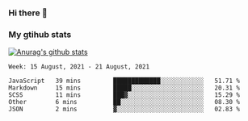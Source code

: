 ### Hi there 👋

### My gtihub stats

[![Anurag's github stats](https://github-readme-stats.vercel.app/api?username=gaozhidong)](https://github.com/gaozhidong/github-readme-stats)

<!--START_SECTION:waka-->
```text
Week: 15 August, 2021 - 21 August, 2021

JavaScript   39 mins         █████████████░░░░░░░░░░░░   51.71 % 
Markdown     15 mins         █████░░░░░░░░░░░░░░░░░░░░   20.31 % 
SCSS         11 mins         ███▓░░░░░░░░░░░░░░░░░░░░░   15.29 % 
Other        6 mins          ██░░░░░░░░░░░░░░░░░░░░░░░   08.30 % 
JSON         2 mins          ▓░░░░░░░░░░░░░░░░░░░░░░░░   02.83 % 
```
<!--END_SECTION:waka-->